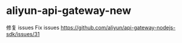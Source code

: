 # aliyun-api-gateway-new
修复 issues Fix issues https://github.com/aliyun/api-gateway-nodejs-sdk/issues/31
